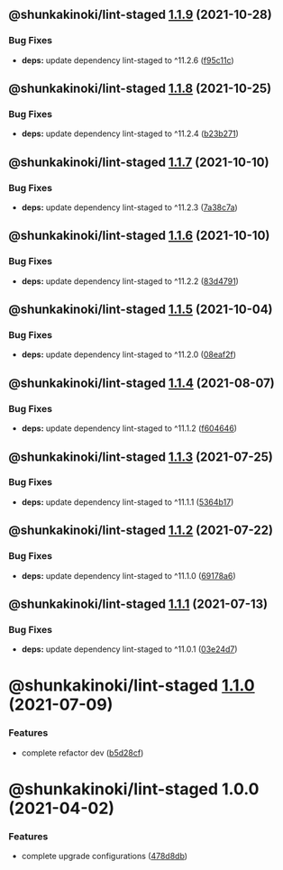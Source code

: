 ## @shunkakinoki/lint-staged [1.1.9](https://github.com/shunkakinoki/configurations/compare/@shunkakinoki/lint-staged@1.1.8...@shunkakinoki/lint-staged@1.1.9) (2021-10-28)

### Bug Fixes

- **deps:** update dependency lint-staged to ^11.2.6 ([f95c11c](https://github.com/shunkakinoki/configurations/commit/f95c11ce917a933443300bf2ecbf0d5d8343502e))

## @shunkakinoki/lint-staged [1.1.8](https://github.com/shunkakinoki/configurations/compare/@shunkakinoki/lint-staged@1.1.7...@shunkakinoki/lint-staged@1.1.8) (2021-10-25)

### Bug Fixes

- **deps:** update dependency lint-staged to ^11.2.4 ([b23b271](https://github.com/shunkakinoki/configurations/commit/b23b27195bfbe33efbbee18309fe25cfaa0b2cd1))

## @shunkakinoki/lint-staged [1.1.7](https://github.com/shunkakinoki/configurations/compare/@shunkakinoki/lint-staged@1.1.6...@shunkakinoki/lint-staged@1.1.7) (2021-10-10)

### Bug Fixes

- **deps:** update dependency lint-staged to ^11.2.3 ([7a38c7a](https://github.com/shunkakinoki/configurations/commit/7a38c7ab6b245e7b77e5b310078913c1df71afee))

## @shunkakinoki/lint-staged [1.1.6](https://github.com/shunkakinoki/configurations/compare/@shunkakinoki/lint-staged@1.1.5...@shunkakinoki/lint-staged@1.1.6) (2021-10-10)

### Bug Fixes

- **deps:** update dependency lint-staged to ^11.2.2 ([83d4791](https://github.com/shunkakinoki/configurations/commit/83d479122ca7a257b950b51b30057afb48b1b8ac))

## @shunkakinoki/lint-staged [1.1.5](https://github.com/shunkakinoki/configurations/compare/@shunkakinoki/lint-staged@1.1.4...@shunkakinoki/lint-staged@1.1.5) (2021-10-04)

### Bug Fixes

- **deps:** update dependency lint-staged to ^11.2.0 ([08eaf2f](https://github.com/shunkakinoki/configurations/commit/08eaf2f52c3f178dd00a1266fe7a815752121506))

## @shunkakinoki/lint-staged [1.1.4](https://github.com/shunkakinoki/configurations/compare/@shunkakinoki/lint-staged@1.1.3...@shunkakinoki/lint-staged@1.1.4) (2021-08-07)

### Bug Fixes

- **deps:** update dependency lint-staged to ^11.1.2 ([f604646](https://github.com/shunkakinoki/configurations/commit/f60464639b4e4d443aa31e37bd2dbb80815882b9))

## @shunkakinoki/lint-staged [1.1.3](https://github.com/shunkakinoki/configurations/compare/@shunkakinoki/lint-staged@1.1.2...@shunkakinoki/lint-staged@1.1.3) (2021-07-25)

### Bug Fixes

- **deps:** update dependency lint-staged to ^11.1.1 ([5364b17](https://github.com/shunkakinoki/configurations/commit/5364b179b7cb7921eb444555400a798bdd78cff7))

## @shunkakinoki/lint-staged [1.1.2](https://github.com/shunkakinoki/configurations/compare/@shunkakinoki/lint-staged@1.1.1...@shunkakinoki/lint-staged@1.1.2) (2021-07-22)

### Bug Fixes

- **deps:** update dependency lint-staged to ^11.1.0 ([69178a6](https://github.com/shunkakinoki/configurations/commit/69178a6869ee270acc5a57afdb7143b1c632600c))

## @shunkakinoki/lint-staged [1.1.1](https://github.com/shunkakinoki/configurations/compare/@shunkakinoki/lint-staged@1.1.0...@shunkakinoki/lint-staged@1.1.1) (2021-07-13)

### Bug Fixes

- **deps:** update dependency lint-staged to ^11.0.1 ([03e24d7](https://github.com/shunkakinoki/configurations/commit/03e24d79536eb292173a4b7f69696361a2873987))

# @shunkakinoki/lint-staged [1.1.0](https://github.com/shunkakinoki/configurations/compare/@shunkakinoki/lint-staged@1.0.0...@shunkakinoki/lint-staged@1.1.0) (2021-07-09)

### Features

- complete refactor dev ([b5d28cf](https://github.com/shunkakinoki/configurations/commit/b5d28cfc40f2c3bd7519b36b7cc62ce860b12bbe))

# @shunkakinoki/lint-staged 1.0.0 (2021-04-02)

### Features

- complete upgrade configurations ([478d8db](https://github.com/shunkakinoki/configurations/commit/478d8db3afc1157e242d47bc9439256b18849952))
